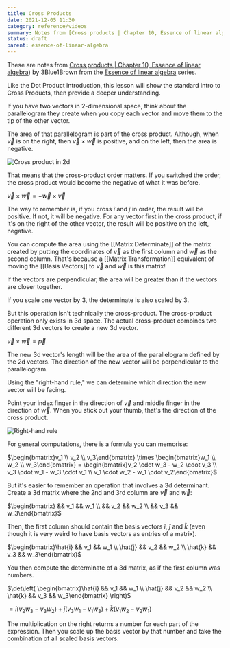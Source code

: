 ```yaml
---
title: Cross Products
date: 2021-12-05 11:30
category: reference/videos
summary: Notes from [Cross products | Chapter 10, Essence of linear algebra](https://www.youtube.com/watch?v=eu6i7WJeinw)) by 3Blue1Brown from the [Essence of linear algebra](https://www.youtube.com/playlist?list=PLZHQObOWTQDPD3MizzM2xVFitgF8hE_ab) series.
status: draft
parent: essence-of-linear-algebra
---
```


These are notes from [Cross products | Chapter 10, Essence of linear algebra](https://www.youtube.com/watch?v=eu6i7WJeinw)) by 3Blue1Brown from the [Essence of linear algebra](https://www.youtube.com/playlist?list=PLZHQObOWTQDPD3MizzM2xVFitgF8hE_ab) series.

Like the Dot Product introduction, this lesson will show the standard intro to Cross Products, then provide a deeper understanding.

If you have two vectors in 2-dimensional space, think about the parallelogram they create when you copy each vector and move them to the tip of the other vector.

The area of that parallelogram is part of the cross product. Although, when $\vec{v}$ is on the right, then $\vec{v} \times \vec{w}$ is positive, and on the left, then the area is negative.

![Cross product in 2d](/_media/3blue-2d-cross-product.png)

That means that the cross-product order matters. If you switched the order, the cross product would become the negative of what it was before.

$\vec{v} \times \vec{w} = -\vec{w} \times \vec{v}$

The way to remember is, if you cross $\hat{i}$ and $\hat{j}$ in order, the result will be positive. If not, it will be negative. For any vector first in the cross product, if it's on the right of the other vector, the result will be positive on the left, negative.

You can compute the area using the [[Matrix Determinate]] of the matrix created by putting the coordinates of $\vec{v}$ as the first column and $\vec{w}$ as the second column. That's because a [[Matrix Transformation]] equivalent of moving the [[Basis Vectors]] to $\vec{v}$ and $\vec{w}$ is this matrix!

If the vectors are perpendicular, the area will be greater than if the vectors are closer together.

If you scale one vector by 3, the determinate is also scaled by 3.

But this operation isn't technically the cross-product. The cross-product operation only exists in 3d space. The actual cross-product combines two different 3d vectors to create a new 3d vector.

$\vec{v} \times \vec{w} = \vec{p}$

The new 3d vector's length will be the area of the parallelogram defined by the 2d vectors. The direction of the new vector will be perpendicular to the parallelogram.

Using the "right-hand rule," we can determine which direction the new vector will be facing.
 
Point your index finger in the direction of $\vec{v}$ and middle finger in the direction of $\vec{w}$. When you stick out your thumb, that's the direction of the cross product.

![Right-hand rule](/_media/3blue-right-hand-rule.png)

For general computations, there is a formula you can memorise:

$\begin{bmatrix}v_1 \\ v_2 \\ v_3\end{bmatrix} \times \begin{bmatrix}w_1 \\ w_2 \\ w_3\end{bmatrix} = \begin{bmatrix}v_2 \cdot w_3 - w_2 \cdot v_3 \\ v_3 \cdot w_1 - w_3 \cdot v_1 \\ v_1 \cdot w_2 - w_1 \cdot v_2\end{bmatrix}$

But it's easier to remember an operation that involves a 3d determinant. Create a 3d matrix where the 2nd and 3rd column are $\vec{v}$ and $\vec{w}$:

$\begin{bmatrix} && v_1 && w_1 \\ && v_2 && w_2 \\ && v_3 && w_3\end{bmatrix}$

Then, the first column should contain the basis vectors $\hat{i}$, $\hat{j}$ and $\hat{k}$ (even though it is very weird to have basis vectors as entries of a matrix).

$\begin{bmatrix}\hat{i} && v_1 && w_1 \\ \hat{j} && v_2 && w_2 \\ \hat{k} && v_3 && w_3\end{bmatrix}$

You then compute the determinate of a 3d matrix, as if the first column was numbers.

$\det\left( \begin{bmatrix}\hat{i} && v_1 && w_1 \\ \hat{j} && v_2 && w_2 \\ \hat{k} && v_3 && w_3\end{bmatrix} \right)$

$= \hat{i}\left(v_2w_3 - v_3w_2\right) + \hat{j}\left(v_3w_1 - v_1w_3\right) + \hat{k}\left(v_1w_2 - v_2w_1\right)$

The multiplication on the right returns a number for each part of the expression. Then you scale up the basis vector by that number and take the combination of all scaled basis vectors.
